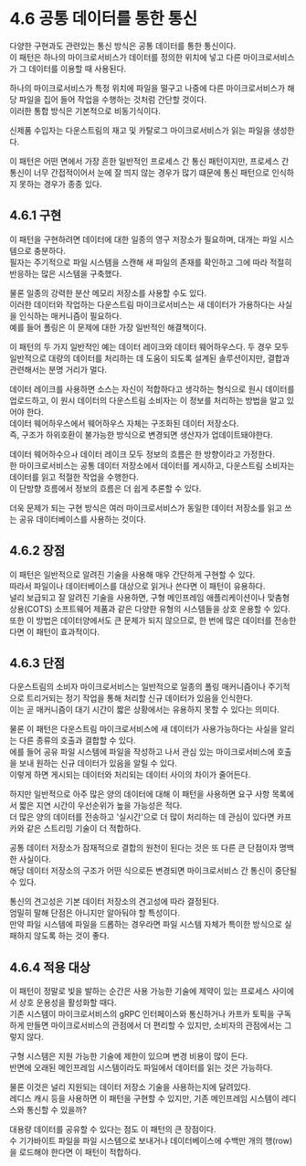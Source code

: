 # 4.6 공통 데이터를 통한 통신 

다양한 구현과도 관련있는 통신 방식은 공통 데이터를 통한 통신이다.  
이 패턴은 하나의 마이크로서비스가 데이터를 정의한 위치에 넣고 다른 마이크로서비스가 그 데이터를 이용할 때 사용된다.  

하나의 마이크로서비스가 특정 위치에 파일을 떨구고 나중에 다른 마이크로서비스가 해당 파일을 집어 들어 작업을 수행하는 것처럼 간단할 것이다.  
이러한 통합 방식은 기본적으로 비동기식이다.  

신제품 수입자는 다운스트림의 재고 및 카탈로그 마이크로서비스가 읽는 파일을 생성한다.  

이 패턴은 어떤 면에서 가장 흔한 일반적인 프로세스 간 통신 패턴이지만, 프로세스 간 통신이 너무 간접적이어서 눈에 잘 띄지 않는 경우가 많기 떄문에 통신 패턴으로 인식하지 못하는 경우가 종종 있다.  

## 4.6.1 구현

이 패턴을 구현하려면 데이터에 대한 일종의 영구 저장소가 필요하며, 대개는 파일 시스템으로 충분하다.  
필자는 주기적으로 파일 시스템을 스캔해 새 파일의 존재를 확인하고 그에 따라 적절히 반응하는 많은 시스템을 구축했다.  

물론 일종의 강력한 분산 메모리 저장소를 사용할 수도 있다.  
이러한 데이터와 작업하는 다운스트림 마이크로서비스는 새 데이터가 가용하다는 사실을 인식하는 매커니즘이 필요하다.  
예를 들어 폴링은 이 문제에 대한 가장 일반적인 해결책이다.  

이 패턴의 두 가지 일반적인 예는 데이터 레이크와 데이터 웨어하우스다. 두 경우 모두 일반적으로 대량의 데이터를 처리하는 데 도움이 되도록 설계된 솔루션이지만, 결합과 관련해서는 분명 거리가 멀다.  

데이터 레이크를 사용하면 소스는 자신이 적합하다고 생각하는 형식으로 원시 데이터를 업로드하고, 이 원시 데이터의 다운스트림 소비자는 이 정보를 처리하는 방법을 알고 있어야 한다.  
데이터 웨어하우스에서 웨어하우스 자체는 구조화된 데이터 저장소다.  
즉, 구조가 하위호환이 불가능한 방식으로 변경되면 생산자가 업데이트돼야한다.  

데이터 웨어하수으ㅘ 데이터 레이크 모두 정보의 흐름은 한 방향이라고 가정한다.  
한 마이크로서비스는 공통 데이터 저장소에서 데이터를 게시하고, 다운스트림 소비자는 데이터를 읽고 적절한 작업을 수행한다.  
이 단방향 흐름에서 정보의 흐름은 더 쉽게 추론할 수 있다.  

더욱 문제가 되는 구현 방식은 여러 마이크로서비스가 동일한 데이터 저장소를 읽고 쓰는 공유 데이터베이스를 사용하는 것이다.  


## 4.6.2 장점  

이 패턴은 일반적으로 알려진 기술을 사용해 매우 간단하게 구현할 수 있다.  
따라서 파일이나 데이터베이스를 대상으로 읽거나 쓴다면 이 패턴이 유용하다.  
널리 보급되고 잘 알려진 기술을 사용하면, 구형 메인프레임 애플리케이션이나 맞춤형 상용(COTS) 소프트웨어 제품과 같은 다양한 유형의 시스템들을 상호 운용할 수 있다.  
또한 이 방법은 데이터양에서도 큰 문제가 되지 않으므로, 한 번에 많은 데이터를 전송한다면 이 패턴이 효과적이다.  


## 4.6.3 단점

다운스트림의 소비자 마이크로서비스는 일반적으로 일종의 폴링 매커니즘이나 주기적으로 트리거되는 정기 작업을 통해 처리할 신규 데이터가 있음을 인식한다.  
이는 곧 매커니즘이 대기 시간이 짧은 상황에서는 유용하지 못할 수 있다는 의미다.  

물론 이 패턴은 다운스트림 마이크로서비스에 새 데이터가 사용가능하다는 사실을 알리는 다른 종류의 호출과 결합할 수 있다.  
에를 들어 공유 파일 시스템에 파일을 작성하고 나서 관심 있는 마이크로서비스에 호출을 보내 원하는 신규 데이터가 있음을 알릴 수 있다.  
이렇게 하면 게시되는 데이터와 처리되는 데이터 사이의 차이가 줄어든다.  

하지만 일반적으로 아주 많은 양의 데이터에 대해 이 패턴을 사용하면 요구 사항 목록에서 짧은 지연 시간이 우선순위가 높을 가능성은 적다.  
더 많은 양의 데이터를 전송하고 '실시간'으로 더 많이 처리하는 데 관심이 있다면 카프카와 같은 스트리밍 기술이 더 적합하다.  

공통 데이터 저장소가 잠재적으로 결합의 원천이 된다는 것은 또 다른 큰 단점이자 명백한 사실이다.  
해당 데이터 저장소의 구조가 어떤 식으로든 변경되면 마이크로서비스 간 통신이 중단될 수 있다.  

통신의 견고성은 기본 데이터 저장소의 견고성에 따라 결정된다.  
엄밀히 말해 단점은 아니지만 알아둬야 할 특성이다.  
만약 파일 시스템에 파일을 드롭하는 경우라면 파일 시스템 자체가 특이한 방식으로 실패하지 않도록 하는 것이 좋다.  

## 4.6.4 적용 대상  

이 패턴이 정말로 빛을 발하는 순간은 사용 가능한 기술에 제약이 있는 프로세스 사이에서 상호 운용성을 활성화할 때다.  
기존 시스템이 마이크로서비스의 gRPC 인터페이스와 통신하거나 카프카 토픽을 구독하게 만들면 마이크로서비스의 관점에서 더 편리할 수 있지만, 소비자의 관점에서는 그렇지 않다.  

구형 시스템은 지원 가능한 기술에 제한이 있으며 변경 비용이 많이 든다.  
반면에 오래된 메인프레임 시스템이라도 파일에서 데이터를 읽는 것은 가능하다.  

물론 이것은 널리 지원되는 데이터 저장소 기술을 사용하는지에 달려있다.  
레디스 캐시 등을 사용하면 이 패턴을 구현할 수 있지만, 기존 메인프레임 시스템이 레디스와 통신할 수 있을까?  

대용량 데이터를 공유할 수 있다는 점도 이 패턴의 큰 장점이다.  
수 기가바이트 파일을 파일 시스템으로 보내거나 데이터베이스에 수백만 개의 행(row)을 로드해야 한다면 이 패턴이 적합하다.  






